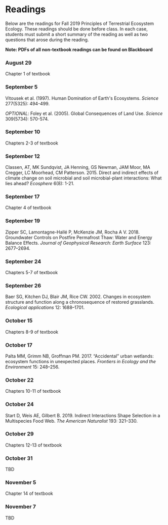 # Readings
Below are the readings for Fall 2019 Principles of Terrestrial Ecosystem Ecology.
These readings should be done before class. In each case, students must submit a short
summary of the reading as well as two questions that arose during the reading.

**Note: PDFs of all non-textbook readings can be found on Blackboard**

### August 29
Chapter 1 of textbook

### September 5
Vitousek et al. (1997). Human Domination of Earth's Ecosystems. *Science* 277(5325): 494-499.

*OPTIONAL*: Foley et al. (2005). Global Consequences of Land Use. *Science* 309(5734): 570-574.

### September 10
Chapters 2-3 of textbook

### September 12
Classen, AT, MK Sundqvist, JA Henning, GS Newman, JAM Moor, MA Cregger, LC Moorhead, 
CM Patterson. 2015. Direct and indirect effects of climate change on soil microbial 
and soil microbial-plant interactions: What lies ahead? *Ecosphere* 6(8): 1-21.

### September 17
Chapter 4 of textbook

### September 19
Zipper SC, Lamontagne-Hallé P, McKenzie JM, Rocha A V. 2018. 
Groundwater Controls on Postfire Permafrost Thaw: Water and Energy Balance Effects. 
*Journal of Geophysical Research: Earth Surface* 123: 2677–2694.

### September 24
Chapters 5-7 of textbook

### September 26
Baer SG, Kitchen DJ, Blair JM, Rice CW. 2002. 
Changes in ecosystem structure and function along a chronosequence of restored grasslands. 
*Ecological applications* 12: 1688–1701.

### October 15
Chapters 8-9 of textbook

### October 17
Palta MM, Grimm NB, Groffman PM. 2017. 
“Accidental” urban wetlands: ecosystem functions in unexpected places. 
*Frontiers in Ecology and the Environment* 15: 248–256.

### October 22
Chapters 10-11 of textbook

### October 24
Start D, Weis AE, Gilbert B. 2019. Indirect Interactions Shape Selection in a Multispecies Food Web. 
*The American Naturalist* 193: 321–330.

### October 29
Chapters 12-13 of textbook

### October 31
TBD

### November 5
Chapter 14 of textbook

### November 7
TBD